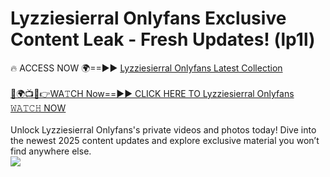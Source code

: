 # Lyzziesierral Onlyfans Exclusive Content Leak - Fresh Updates! (lp1l)

🔥 ACCESS NOW 🌍==►► <a href="https://tinyurl.com/kvy9nzfs" rel="nofollow">Lyzziesierral Onlyfans Latest Collection</a>
<br><br>
[🔴🌍📺📱👉WA𝚃CH Now==►► CLICK HERE TO Lyzziesierral Onlyfans 𝚆𝙰𝚃𝙲𝙷 NOW](https://tinyurl.com/kvy9nzfs)
<br><br>
Unlock Lyzziesierral Onlyfans's private videos and photos today! Dive into the newest 2025 content updates and explore exclusive material you won’t find anywhere else.
<br>
<a href="https://tinyurl.com/kvy9nzfs" rel="nofollow" data-target="animated-image.originalLink"><img src="https://camo.githubusercontent.com/8a4f000d20f83aca3bf7ec5f350d767afa0574a8a352519fd8cfa583a6f93a33/68747470733a2f2f692e696d6775722e636f6d2f644a486b345a712e676966" data-canonical-src="https://i.imgur.com/dJHk4Zq.gif" style="max-width: 100%; display: inline-block;" data-target="animated-image.originalImage"></a>
<br>
